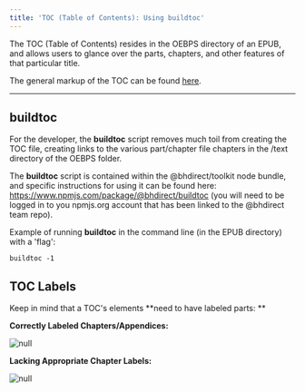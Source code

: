```yaml
---
title: 'TOC (Table of Contents): Using buildtoc'
---
```

The TOC (Table of Contents) resides in the OEBPS directory of an EPUB, and allows users to glance over the parts, chapters, and other features of that particular title. 

The general markup of the TOC can be found [here](https://style.bhdirect-ebooks.org/code/navigation.html#Table-of-Contents).

<hr />

## buildtoc

For the developer, the **buildtoc**  script removes much toil from creating the TOC file, creating links to the various part/chapter file chapters in the /text directory of the OEBPS folder.

The **buildtoc** script is contained within the @bhdirect/toolkit  node bundle, and specific instructions for using it can be found here: <https://www.npmjs.com/package/@bhdirect/buildtoc> (you will need to be logged in to you npmjs.org account that has been linked to the @bhdirect team repo).

Example of running **buildtoc** in the command line (in the EPUB directory) with a 'flag':

```
buildtoc -1
```

## TOC Labels

Keep in mind that a TOC's elements **need to have labeled parts: **

**Correctly Labeled Chapters/Appendices:**

![null](/assets/images/uploads/screen-shot-2018-09-13-at-10.12.30-am.png)

**Lacking Appropriate Chapter Labels:**

![null](/assets/images/uploads/screen-shot-2018-09-13-at-10.16.35-am.png)

